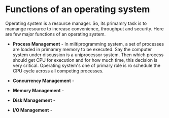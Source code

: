 # Functions of an operating system

Operating system is a resource manager. So, its primamry task is to mamange resource to increase convenience, throughput and security. Here are few major functions of an operating system.

* **Process Management** - In miltiprogramming system, a set of processes are loaded in primamry memory to be executed. Say the computer system under discussion is a uniprocessor system. Then which process should get CPU for execution and for how much time, this decision is very critical. Operating system's one of primary role is ro schedule the CPU cycle across all competing processes.

* **Concurrency Management** -
* **Memory Management** -
* **Disk Management** -
* **I/O Management** -
